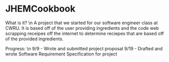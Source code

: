 # JHEMCookbook

What is it?
\n A project that we started for our software engineer class at CWRU. It is based off of the user providing ingredients and the code web scrapping receipes off the internet to determine reciepes that are based off of the provided ingredients.

Progress:
\n 9/9 - Wrote and submitted project proposal
9/19 - Drafted and wrote Software Requirement Specification for project
